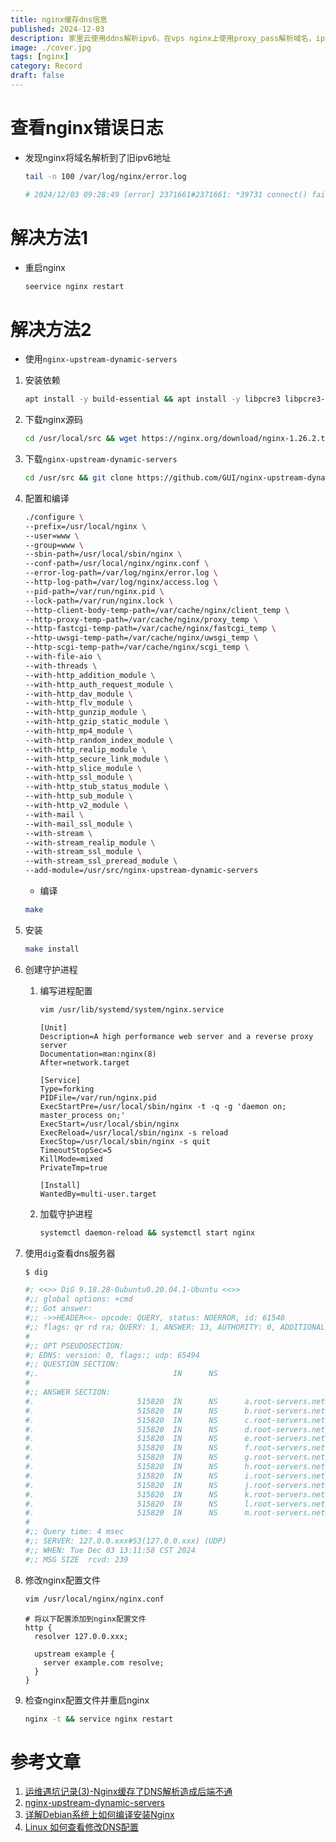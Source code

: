 ```yaml
---
title: nginx缓存dns信息
published: 2024-12-03
description: 家里云使用ddns解析ipv6，在vps nginx上使用proxy_pass解析域名，ipv6发生改变后vps未能解析域名到正确ipv6
image: ./cover.jpg
tags: [nginx]
category: Record
draft: false
---
```


# 查看nginx错误日志
- 发现nginx将域名解析到了旧ipv6地址
    ```bash
    tail -n 100 /var/log/nginx/error.log
    
    # 2024/12/03 09:28:49 [error] 2371661#2371661: *39731 connect() failed (113: No route to host) while connecting to upstream, client: 162.158.170.60, server: xxx.xxx.net, request: "GET /web/index.html HTTP/2.0", upstream: "https://[2409:xxxx:14e2:xxxx:84:6d5a:3531:xxxx]:<port>/web/index.html", host: "xxx.xxx.net"
    ```

# 解决方法1
- 重启nginx
    ```bash
    seervice nginx restart
    ```

# 解决方法2
- 使用```nginx-upstream-dynamic-servers```

1. 安装依赖
    ```bash
    apt install -y build-essential && apt install -y libpcre3 libpcre3-dev && apt install -y zlib1g-dev && apt install -y openssl libssl-dev
    ```

2. 下载nginx源码
    ```bash
    cd /usr/local/src && wget https://nginx.org/download/nginx-1.26.2.tar.gz && tar -xf nginx-1.26.2.tar.gz && cd nginx-1.26.2
    ```
3. 下载`nginx-upstream-dynamic-servers`
    ```bash
    cd /usr/src && git clone https://github.com/GUI/nginx-upstream-dynamic-servers.git
    ```
4. 配置和编译
    ```bash
    ./configure \
    --prefix=/usr/local/nginx \
    --user=www \
    --group=www \
    --sbin-path=/usr/local/sbin/nginx \
    --conf-path=/usr/local/nginx/nginx.conf \
    --error-log-path=/var/log/nginx/error.log \
    --http-log-path=/var/log/nginx/access.log \
    --pid-path=/var/run/nginx.pid \
    --lock-path=/var/run/nginx.lock \
    --http-client-body-temp-path=/var/cache/nginx/client_temp \
    --http-proxy-temp-path=/var/cache/nginx/proxy_temp \
    --http-fastcgi-temp-path=/var/cache/nginx/fastcgi_temp \
    --http-uwsgi-temp-path=/var/cache/nginx/uwsgi_temp \
    --http-scgi-temp-path=/var/cache/nginx/scgi_temp \
    --with-file-aio \
    --with-threads \
    --with-http_addition_module \
    --with-http_auth_request_module \
    --with-http_dav_module \
    --with-http_flv_module \
    --with-http_gunzip_module \
    --with-http_gzip_static_module \
    --with-http_mp4_module \
    --with-http_random_index_module \
    --with-http_realip_module \
    --with-http_secure_link_module \
    --with-http_slice_module \
    --with-http_ssl_module \
    --with-http_stub_status_module \
    --with-http_sub_module \
    --with-http_v2_module \
    --with-mail \
    --with-mail_ssl_module \
    --with-stream \
    --with-stream_realip_module \
    --with-stream_ssl_module \
    --with-stream_ssl_preread_module \
    --add-module=/usr/src/nginx-upstream-dynamic-servers
    ```
   - 编译
   ```bash
   make
   ```
5. 安装
    ```bash
    make install
    ```
6. 创建守护进程
    1. 编写进程配置
       ```bash
       vim /usr/lib/systemd/system/nginx.service
       ```
       ```shell
       [Unit]
       Description=A high performance web server and a reverse proxy server
       Documentation=man:nginx(8)
       After=network.target
    
       [Service]
       Type=forking
       PIDFile=/var/run/nginx.pid
       ExecStartPre=/usr/local/sbin/nginx -t -q -g 'daemon on; master_process on;'
       ExecStart=/usr/local/sbin/nginx
       ExecReload=/usr/local/sbin/nginx -s reload
       ExecStop=/usr/local/sbin/nginx -s quit
       TimeoutStopSec=5
       KillMode=mixed
       PrivateTmp=true
    
       [Install]
       WantedBy=multi-user.target
       ```
    2. 加载守护进程
       ```bash
       systemctl daemon-reload && systemctl start nginx
       ```
       
7. 使用`dig`查看dns服务器
    ```bash
    $ dig
    
    #; <<>> DiG 9.18.28-0ubuntu0.20.04.1-Ubuntu <<>>
    #;; global options: +cmd
    #;; Got answer:
    #;; ->>HEADER<<- opcode: QUERY, status: NOERROR, id: 61540
    #;; flags: qr rd ra; QUERY: 1, ANSWER: 13, AUTHORITY: 0, ADDITIONAL: 1
    #
    #;; OPT PSEUDOSECTION:
    #; EDNS: version: 0, flags:; udp: 65494
    #;; QUESTION SECTION:
    #;.                              IN      NS
    #
    #;; ANSWER SECTION:
    #.                       515820  IN      NS      a.root-servers.net.
    #.                       515820  IN      NS      b.root-servers.net.
    #.                       515820  IN      NS      c.root-servers.net.
    #.                       515820  IN      NS      d.root-servers.net.
    #.                       515820  IN      NS      e.root-servers.net.
    #.                       515820  IN      NS      f.root-servers.net.
    #.                       515820  IN      NS      g.root-servers.net.
    #.                       515820  IN      NS      h.root-servers.net.
    #.                       515820  IN      NS      i.root-servers.net.
    #.                       515820  IN      NS      j.root-servers.net.
    #.                       515820  IN      NS      k.root-servers.net.
    #.                       515820  IN      NS      l.root-servers.net.
    #.                       515820  IN      NS      m.root-servers.net.
    #
    #;; Query time: 4 msec
    #;; SERVER: 127.0.0.xxx#53(127.0.0.xxx) (UDP)
    #;; WHEN: Tue Dec 03 13:11:58 CST 2024
    #;; MSG SIZE  rcvd: 239
    ```
8. 修改nginx配置文件
    ```bash 
    vim /usr/local/nginx/nginx.conf
    ```
    ```nginx
    # 将以下配置添加到nginx配置文件
    http {
      resolver 127.0.0.xxx;
    
      upstream example {
        server example.com resolve;
      }
    }
    ```

9. 检查nginx配置文件并重启nginx
    ```bash 
    nginx -t && service nginx restart
    ```

   
# 参考文章
1. [运维遇坑记录(3)-Nginx缓存了DNS解析造成后端不通](https://segmentfault.com/a/1190000022365954)
2. [nginx-upstream-dynamic-servers](https://github.com/GUI/nginx-upstream-dynamic-servers)
3. [详解Debian系统上如何编译安装Nginx](https://juejin.cn/post/7061998261904605214)
4. [Linux 如何查看修改DNS配置](https://www.cnblogs.com/kerrycode/p/5407635.html)